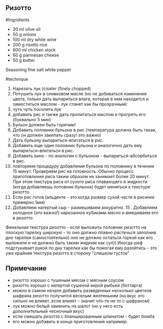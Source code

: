 Ризотто
---------

#Ingridients

- 30 ml olive oil
- 50 g onions
- 100 ml dry white wine
- 200 g risotto rice
- 600 ml chicken stock
- 60 g parmesan cheese
- 50 g butter


Seasoning 
fine salt 
white pepper

#technique

1.  Нарезать лук (ciseler (finely chopped)
2. Потушить лук в оливковом масле (но не добиваться изменения цвета, только дать выпариться влаге, которая в нем находится и заместиться маслом - лук станет как бы прозрачным)
3. чуть чуть посолить лук
4. добавить рис и также дать пропитаться маслом и прогреть его (буквально 5 мин)
6. Бульон должен быть горячим!
7. Добавить половник бульона в рис (температура должна быть такая, что он должен закипать сразу! это важно)
8. Дать бульону выпариться-впитаться в рис.
9. Добавить еще один половник бульона и аналогично дать ему выпариться-впитаться в рис.
10. Добавить вино - по аналогии с бульоном - выпариться-абсорбиться в рис.
11. повторяем процедуру добавления бульона по половнику в течении 15 минут. Проверяем рис на готовность. Обычно процесс приготовления риса таким образом не занимает более 20 минут. При этом текстура риса от сухого риса плавающего в жидкости (когда добавляешь половник бульона) будет меняться к текстуре ризотто.
12. Если рис готов (альденте - это когда размер сухой части в рисинке примерно 1мм)
13. Добавляем натертый сыр - размешиваем аккуратно.
15 . Добавляем холодное (это важно!) нарезанное кубиками масло и вмешиваем его в ризотто.

Финальная текстура ризотто - если выложить половник ризотто на плоскую тарелку широкую - то оно должно плавно растечься заполнив дно тарелки (самостоятельно) оно не должно остаться горкой как его выложили и  не должно быть таким жидким как суп)) Иногда шеф подстукивает рукой по дну тарелки как бы помогая ему разойтись - это уже крайняя текстура ризотто в сторону "слишком густое"

Примечание
---------
- ризотто хорошо с тушеным мясом с мясным соусом
- ризотто хорошо с натертой сушеной икрой рыбьей (боттарга)
- можно в самом начале добавить разведенных несколько цветков шафрана ризотто получится веселым желтеньким (на вкус это сильно не влияет..если влияет - значит что-то не то с шафраном)
- лук можно белый заменить на шалот (но у него есть дополнительный чесночный вкус)
- если смешать ризотто с бланшированным шпинатом - будет бомба
- его можно добавить в конце приготовления например.